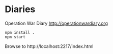Diaries
=======

Operation War Diary http://operationwardiary.org

```
npm install .
npm start
```
Browse to http://localhost:2217/index.html

